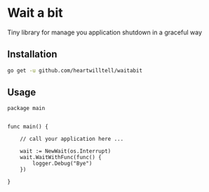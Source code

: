 # Wait a bit

<p>Tiny library for manage you application shutdown in a graceful way</p>

## Installation

```bash
go get -u github.com/heartwilltell/waitabit
```

## Usage

```
package main


func main() {   
    
    // call your application here ...
    
    wait := NewWait(os.Interrupt)
    wait.WaitWithFunc(func() {
        logger.Debug("Bye")
    })
    
}
```
